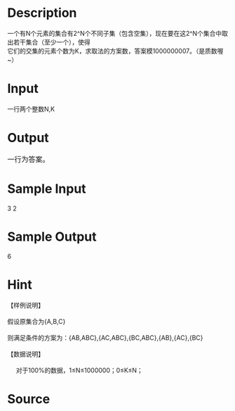 
# Description

<div class="content"><div>
<div>一个有N个元素的集合有2^N个不同子集（包含空集），现在要在这2^N个集合中取出若干集合（至少一个），使得</div>
<div>它们的交集的元素个数为K，求取法的方案数，答案模1000000007。（是质数喔~）</div>
</div></div>

# Input

<div class="content"><div>一行两个整数N,K</div></div>

# Output

<div class="content"><div><span style="font-size: medium">一行为答案。</span></div></div>

# Sample Input

<div class="content"><span class="sampledata">3 2</span></div>

# Sample Output

<div class="content"><span class="sampledata">6</span></div>

# Hint

<div class="content"><p></p><p>【样例说明】<br/><br/>
假设原集合为{A,B,C}<br/><br/>
则满足条件的方案为：{AB,ABC},{AC,ABC},{BC,ABC},{AB},{AC},{BC}<br/><br/>
【数据说明】<br/><br/>
     对于100%的数据，1≤N≤1000000；0≤K≤N；</p><p></p></div>

# Source

<div class="content"><p><a href="problemset.php?search="></a></p></div>

